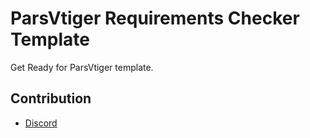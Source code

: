 # ParsVtiger Requirements Checker Template
Get Ready for ParsVtiger template.

## Contribution
- [Discord](https://discord.gg/2JjvhAk)
